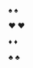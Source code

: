 ♠
<span class="♠">♠</span>

♥
<span class="♥">♥</span>

♦
<span class="♦">♦</span>

♣
<span class="♣">♣</span>